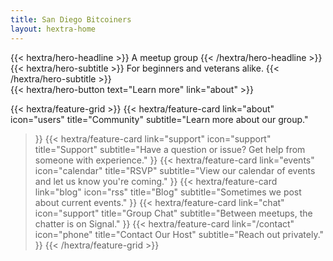 ```yaml
---
title: San Diego Bitcoiners
layout: hextra-home
---
```


<div class="hx-mt-6 hx-mb-6">
{{< hextra/hero-headline >}}
  A meetup group
{{< /hextra/hero-headline >}}
</div>

<div class="hx-mb-12">
{{< hextra/hero-subtitle >}}
  For beginners and veterans alike.
{{< /hextra/hero-subtitle >}}
</div>

<div class="hx-mb-6">
{{< hextra/hero-button text="Learn more" link="about" >}}
</div>

<div class="hx-mt-6"></div>

{{< hextra/feature-grid >}}
  {{< hextra/feature-card
    link="about"
    icon="users"
    title="Community"
    subtitle="Learn more about our group."
  >}}
  {{< hextra/feature-card
    link="support"
    icon="support"
    title="Support"
    subtitle="Have a question or issue? Get help from someone with experience."
  >}}
  {{< hextra/feature-card
    link="events"
    icon="calendar"
    title="RSVP"
    subtitle="View our calendar of events and let us know you're coming."
  >}}
  {{< hextra/feature-card
    link="blog"
    icon="rss"
    title="Blog"
    subtitle="Sometimes we post about current events."
  >}}
  {{< hextra/feature-card
    link="chat"
    icon="support"
    title="Group Chat"
    subtitle="Between meetups, the chatter is on Signal."
  >}}
  {{< hextra/feature-card
    link="/contact"
    icon="phone"
    title="Contact Our Host"
    subtitle="Reach out privately."
  >}}
{{< /hextra/feature-grid >}}
